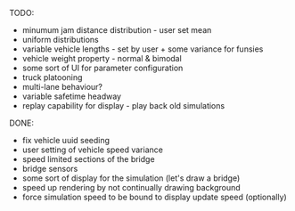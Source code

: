 TODO:
* minumum jam distance distribution - user set mean
* uniform distributions
* variable vehicle lengths - set by user + some variance for funsies
* vehicle weight property - normal & bimodal
* some sort of UI for parameter configuration
* truck platooning
* multi-lane behaviour?
* variable safetime headway
* replay capability for display - play back old simulations

DONE:
* fix vehicle uuid seeding
* user setting of vehicle speed variance
* speed limited sections of the bridge
* bridge sensors
* some sort of display for the simulation (let's draw a bridge)
* speed up rendering by not continually drawing background
* force simulation speed to be bound to display update speed (optionally)
